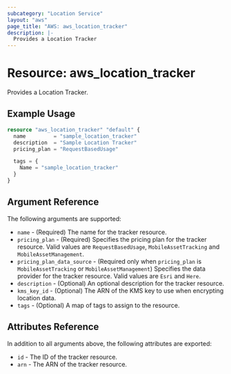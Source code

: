 ```yaml
---
subcategory: "Location Service"
layout: "aws"
page_title: "AWS: aws_location_tracker"
description: |-
  Provides a Location Tracker
---
```


# Resource: aws_location_tracker

Provides a Location Tracker.

## Example Usage

```terraform
resource "aws_location_tracker" "default" {
  name         = "sample_location_tracker"
  description  = "Sample Location Tracker"
  pricing_plan = "RequestBasedUsage"

  tags = {
    Name = "sample_location_tracker"
  }
}
```

## Argument Reference

The following arguments are supported:

* `name` - (Required) The name for the tracker resource.
* `pricing_plan` - (Required) Specifies the pricing plan for the tracker resource. Valid values are `RequestBasedUsage`, `MobileAssetTracking` and `MobileAssetManagement`.
* `pricing_plan_data_source` - (Required only when `pricing_plan` is `MobileAssetTracking` or `MobileAssetManagement`) Specifies the data provider for the tracker resource. Valid values are `Esri` and `Here`.
* `description` - (Optional) An optional description for the tracker resource.
* `kms_key_id` - (Optional) The ARN of the KMS key to use when encrypting location data.
* `tags` - (Optional) A map of tags to assign to the resource.

## Attributes Reference

In addition to all arguments above, the following attributes are exported:

* `id` - The ID of the tracker resource.
* `arn` - The ARN of the tracker resource.
